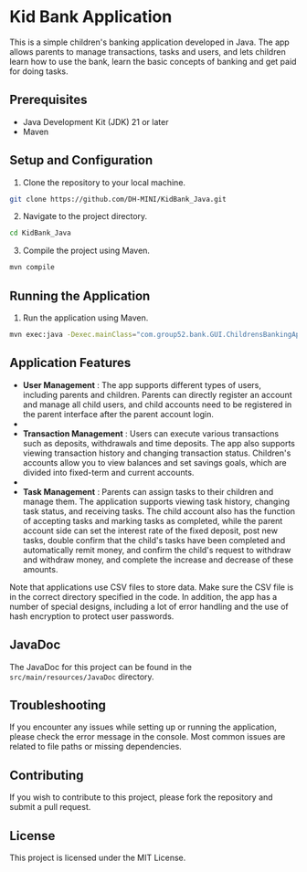 # Kid Bank Application

This is a simple children's banking application developed in Java. The app allows parents to manage transactions, tasks and users, and lets children learn how to use the bank, learn the basic concepts of banking and get paid for doing tasks.

## Prerequisites

- Java Development Kit (JDK) 21 or later
- Maven

## Setup and Configuration

1. Clone the repository to your local machine.

```bash
git clone https://github.com/DH-MINI/KidBank_Java.git
```

2. Navigate to the project directory.

```bash
cd KidBank_Java
```

3. Compile the project using Maven.

```bash
mvn compile
```

## Running the Application

1. Run the application using Maven.

```bash
mvn exec:java -Dexec.mainClass="com.group52.bank.GUI.ChildrensBankingApp"
```

## Application Features

- **User Management** : The app supports different types of users, including parents and children. Parents can directly register an account and manage all child users, and child accounts need to be registered in the parent interface after the parent account login.
-
- **Transaction Management** : Users can execute various transactions such as deposits, withdrawals and time deposits. The app also supports viewing transaction history and changing transaction status. Children's accounts allow you to view balances and set savings goals, which are divided into fixed-term and current accounts.
-
- **Task Management** : Parents can assign tasks to their children and manage them. The application supports viewing task history, changing task status, and receiving tasks. The child account also has the function of accepting tasks and marking tasks as completed, while the parent account side can set the interest rate of the fixed deposit, post new tasks, double confirm that the child's tasks have been completed and automatically remit money, and confirm the child's request to withdraw and withdraw money, and complete the increase and decrease of these amounts.

Note that applications use CSV files to store data. Make sure the CSV file is in the correct directory specified in the code. In addition, the app has a number of special designs, including a lot of error handling and the use of hash encryption to protect user passwords.

## JavaDoc

The JavaDoc for this project can be found in the `src/main/resources/JavaDoc` directory.


## Troubleshooting

If you encounter any issues while setting up or running the application, please check the error message in the console. Most common issues are related to file paths or missing dependencies.

## Contributing

If you wish to contribute to this project, please fork the repository and submit a pull request.

## License

This project is licensed under the MIT License.